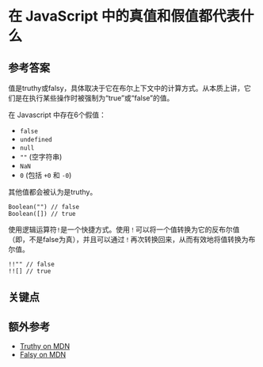 # 在 JavaScript 中的真值和假值都代表什么

## 参考答案

值是truthy或falsy，具体取决于它在布尔上下文中的计算方式。从本质上讲，它们是在执行某些操作时被强制为“true”或“false”的值。

在 Javascript 中存在6个假值：

* `false`
* `undefined`
* `null`
* `""` (空字符串)
* `NaN`
* `0` (包括 `+0` 和 `-0`)

其他值都会被认为是truthy。

```es6
Boolean("") // false
Boolean([]) // true
```

使用逻辑运算符`!`是一个快捷方式。使用`！`可以将一个值转换为它的反布尔值（即，不是false为真），并且可以通过`！`再次转换回来，从而有效地将值转换为布尔值。

```es6
!!"" // false
!![] // true
```

## 关键点

## 额外参考

* [Truthy on MDN](https://developer.mozilla.org/en/docs/Glossary/Truthy)
* [Falsy on MDN](https://developer.mozilla.org/en-US/docs/Glossary/Falsy)

<!-- tags: (javascript) -->

<!-- expertise: (1) -->
